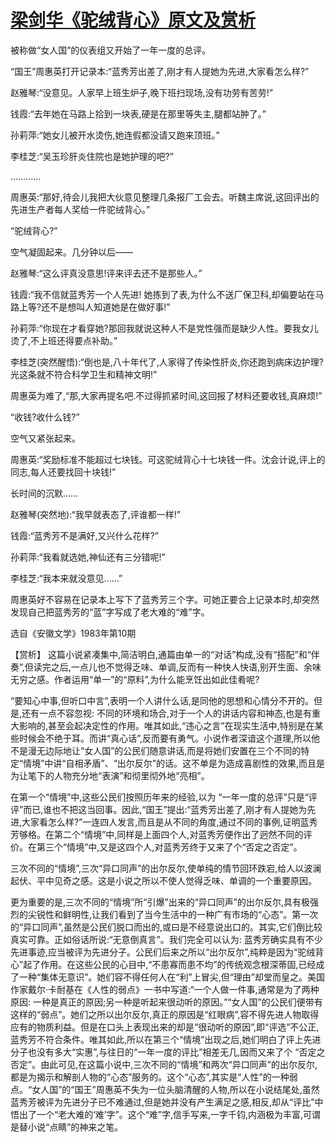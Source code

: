 # [梁剑华《驼绒背心》原文及赏析](https://www.vrrw.net/wx/15187.html)

被称做“女人国”的仪表组又开始了一年一度的总评。

“国王”周惠英打开记录本:“蓝秀芳出差了,刚才有人提她为先进,大家看怎么样?”

赵雅琴:“没意见。人家早上班生炉子,晚下班扫现场,没有功劳有苦劳!”

钱霞:“去年她在马路上拾到一块表,硬是在那里等失主,腿都站肿了。”

孙莉萍:“她女儿被开水烫伤,她连假都没请又跑来顶班。”

李桂芝:“吴玉珍肝炎住院也是她护理的吧?”

…………

周惠英:“那好,待会儿我把大伙意见整理几条报厂工会去。听魏主席说,这回评出的先进生产者每人奖给一件驼绒背心。”

“驼绒背心?”

空气凝固起来。几分钟以后——

赵雅琴:“这么评真没意思!评来评去还不是那些人。”

钱霞:“我不信就蓝秀芳一个人先进! 她拣到了表,为什么不送厂保卫科,却偏要站在马路上等?还不是想叫人知道她是在做好事!”

孙莉萍:“你现在才看穿她?那回我就说这种人不是党性强而是缺少人性。要我女儿烫了,不上班还得要点补助。”

李桂芝(突然醒悟):“倒也是,八十年代了,人家得了传染性肝炎,你还跑到病床边护理?光这条就不符合科学卫生和精神文明!”

周惠英为难了,“那,大家再提名吧.不过得抓紧时间,这回报了材料还要收钱,真麻烦!”

“收钱?收什么钱?”

空气又紧张起来。

周惠英:“奖励标准不能超过七块钱。可这驼绒背心十七块钱一件。沈会计说,评上的同志,每人还要找回十块钱!”

长时间的沉默……

赵雅琴(突然地):“我早就表态了,评谁都一样!”

钱霞:“蓝秀芳不是满好,又兴什么花样?”

孙莉萍:“我看就选她,神仙还有三分错呢!”

李桂芝:“我本来就没意见……”

周惠英好不容易在记录本上写下了蓝秀芳三个字。可她正要合上记录本时,却突然发现自己把蓝秀芳的“蓝”字写成了老大难的“难”字。

选自《安徽文学》1983年第10期



【赏析】 这篇小说紧凑集中,简洁明白,通篇由单一的“对话”构成,没有“搭配”和“伴奏”,但读完之后,一点儿也不觉得乏味、单调,反而有一种快人快语,别开生面、余味无穷之感。作者运用“单一”的“原料”,为什么能烹饪出如此佳肴呢?

“要知心中事,但听口中言”,表明一个人讲什么话,是同他的思想和心情分不开的。但是,还有一点不容忽视: 不同的环境和场合,对于一个人的讲话内容和神态,也是有重大影响的,甚至会起决定性的作用。唯其如此,“违心之言”在现实生活中,特别是在某些时候会不绝于耳。而讲“真心话”,反而要有勇气。小说作者深谙这个道理,所以他不是漫无边际地让“女人国”的公民们随意讲话,而是将她们安置在三个不同的特定“情境”中讲“自相矛盾”、“出尔反尔”的话。这不单是为造成喜剧性的效果,而且是为让笔下的人物充分地“表演”和彻里彻外地“亮相”。

在第一个“情境”中,这些公民们按照历年来的经验,以为 “一年一度的总评”只是“评评”而已,谁也不把这当回事。因此,“国王”提出:“蓝秀芳出差了,刚才有人提她为先进,大家看怎么样?”一连四人发言,而且是从不同的角度,通过不同的事例,证明蓝秀芳够格。在第二个“情境”中,同样是上面四个人,对蓝秀芳便作出了迥然不同的评价。在第三个“情境”中,又是这四个人,对蓝秀芳终于又来了个“否定之否定”。

三次不同的“情境”,三次“异口同声”的出尔反尔,使单纯的情节回环跌宕,给人以波澜起伏、平中见奇之感。这是小说之所以不使人觉得乏味、单调的一个重要原因。

更为重要的是,三次不同的“情境”所“引爆”出来的“异口同声”的出尔反尔,具有极强烈的尖锐性和鲜明性,让我们看到了当今生活中的一种广有市场的“心态”。第一次的“异口同声”,虽然是公民们脱口而出的,或曰是不经意说出口的。其实,它们倒比较真实可靠。正如俗话所说:“无意倒真言”。我们完全可以认为: 蓝秀芳确实具有不少先进事迹,应当被评为先进分子。公民们后来之所以“出尔反尔”,纯粹是因为“驼绒背心”起了作用。在这些公民的心目中,“不患寡而患不均”的传统观念根深蒂固,已经成了一种“集体无意识”。她们容不得任何人在“利”上冒尖,但“理由”却堂而皇之。美国作家戴尔·卡耐基在《人性的弱点》一书中写道:“一个人做一件事,通常是为了两种原因: 一种是真正的原因;另一种是听起来很动听的原因。”“女人国”的公民们便带有这样的“弱点”。她们之所以出尔反尔,真正的原因是“红眼病”,容不得先进人物取得应有的物质利益。但是在口头上表现出来的却是“很动听的原因”,即“评选”不公正,蓝秀芳不符合条件。唯其如此,所以在第三个“情境”出现之后,她们明白了评上先进分子也没有多大“实惠”,与往日的“一年一度的评比”相差无几,因而又来了个 “否定之否定”。由此可见,在这篇小说中,三次不同的“情境”和两次“异口同声”的出尔反尔,都是为揭示和解剖人物的“心态”服务的。这个“心态”,其实是“人性”的一种弱点。“女人国”的“国王”周惠英不失为一位头脑清醒的人物,所以在小说结尾处,虽然蓝秀芳被评为先进分子已不难通过,但是她并没有产生满足之感,相反,却从“评比”中悟出了一个“老大难的‘难’字”。这个“难”字,信手写来,一字千钧,内涵极为丰富,可谓是替小说“点睛”的神来之笔。

